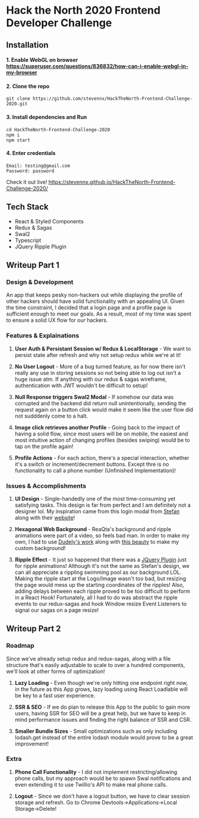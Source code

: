 # Hack the North 2020 Frontend Developer Challenge

## Installation
#### 1. Enable WebGL on browser https://superuser.com/questions/836832/how-can-i-enable-webgl-in-my-browser
#### 2. Clone the repo 
```
git clone https://github.com/stevennx/HackTheNorth-Frontend-Challenge-2020.git
```
#### 3. Install dependencies and Run 
```
cd HackTheNorth-Frontend-Challenge-2020
npm i 
npm start
```
#### 4. Enter credentials
```
Email: testing@gmail.com
Password: password
```

Check it out live! https://stevennx.github.io/HackTheNorth-Frontend-Challenge-2020/

## Tech Stack
- React & Styled Components
- Redux & Sagas
- Swal2
- Typescript
- JQuery Ripple Plugin

## Writeup Part 1
### Design & Development
An app that keeps pesky non-hackers out while displaying the profile of other hackers should have solid functionality with an appealing UI. Given the time constraint, I decided that a login page and a profile page is sufficient enough to meet our goals. As a result, most of my time was spent to ensure a solid UX flow for our hackers. 

### Features & Explainations
1. **User Auth & Persistant Session w/ Redux & LocalStorage** - We want to persist state after refresh and why not setup redux while we're at it! 

2. **No User Logout** - More of a bug turned feature, as for now there isn't really any use in storing sessions so not being able to log out isn't a huge issue atm. If anything with our redux & sagas wireframe, authentication with JWT wouldn't be difficult to setup! 

3. **Null Response triggers Swal2 Modal** - If somehow our data was corrupted and the backend did return null unintentionally, sending the request again on a button click would make it seem like the user flow did not sudddenly come to a halt.

4. **Image click retrieves another Profile** - Going back to the impact of having a solid flow, since most users will be on mobile, the easiest and most intuitive action of changing profiles (besides swiping) would be to tap on the profile again! 

5. **Profile Actions** - For each action, there's a special interaction, whether it's a switch or increment/decrement buttons. Except thre is no functionality to call a phone number (Unfinished Implementation)!


### Issues & Accomplishments
1. **UI Design** - Single-handedly one of the most time-consuming yet satisfying tasks. This design is far from perfect and I am definitely not a designer lol. My inspiration came from this login modal from [Stefan](https://dribbble.com/shots/9777114-ReaQta-Login-Page) along with their [website](reaqta.com/hive)!

2. **Hexagonal Web Background** - ReaQta's background and ripple animations were part of a video, so feels bad man. In order to make my own, I had to use [Dudely's work](https://codepen.io/dudleystorey/pen/YwdYxq) along with [this beauty](https://htmlcsstoimage.com/) to make my custom background! 

3. **Ripple Effect** - It just so happened that there was a [JQuery Plugin](https://www.npmjs.com/package/jquery.ripples) just for ripple animations! Although it's not the same as Stefan's design, we can all appreciate a rippling swimming pool as our background LOL. Making the ripple start at the Logo/Image wasn't too bad, but resizing the page would mess up the starting coordinates of the ripples! Also, adding delays between each ripple proved to be too difficult to perform in a React Hook! Fortunately, all I had to do was abstract the ripple events to our redux-sagas and hook Window resize Event Listeners to signal our sagas on a page resize!

## Writeup Part 2
### Roadmap
Since we've already setup redux and redux-sagas, along with a file structure that's easily adjustable to scale to over a hundred components, we'll look at other forms of optimization! 
1. **Lazy Loading** - Even though we're only hitting one endpoint right now, in the future as this App grows, lazy loading using React Loadlable will be key to a fast user experience.

2. **SSR & SEO** - If we do plan to release this App to the public to gain more users, having SSR for SEO will be a great help, but we have to keep in mind performance issues and finding the right balance of SSR and CSR.

3. **Smaller Bundle Sizes** - Small optimizations such as only including lodash.get instead of the entire lodash module would prove to be a great improvement! 

### Extra
1. **Phone Call Functionality** - I did not implement restricting/allowing phone calls, but my approach would be to spawn Swal notifications and even extending it to use Twillio's API to make real phone calls.

2. **Logout** - Since we don't have a logout button, we have to clear session storage and refresh. Go to Chrome Devtools->Applications->Local Storage->Delete! 


